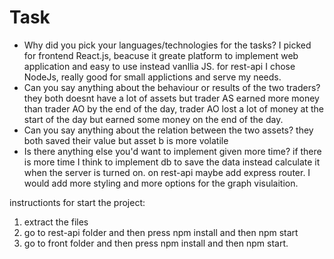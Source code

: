 # Task

* Why did you pick your languages/technologies for the tasks?
I picked for frontend React.js, beacuse it greate platform to implement web application and easy to use instead vanllia JS.
for rest-api I chose NodeJs, really good for small applictions and serve my needs.
* Can you say anything about the behaviour or results of the two traders?
they both doesnt have a lot of assets but trader AS earned more money than trader AO by the end of the day, trader AO lost a lot of money at the start of the day but earned some money on the end of the day.
* Can you say anything about the relation between the two assets?
they both saved their value but asset b is more volatile
* Is there anything else you'd want to implement given more time?
if there is more time I think to implement db to save the data instead calculate it when the server is turned on.
on rest-api maybe add express router.
I would add more styling and more options for the graph visulaition.

instructionts for start the project:
1. extract the files
2. go to rest-api folder and then press npm install and then npm start
3. go to front folder and then press npm install and then npm start.
